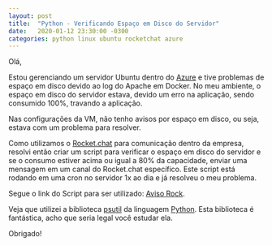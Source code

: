 ```yaml
---
layout: post
title:  "Python - Verificando Espaço em Disco do Servidor"
date:   2020-01-12 23:30:00 -0300
categories: python linux ubuntu rocketchat azure
---
```


Olá,

Estou gerenciando um servidor Ubuntu dentro do [Azure][Azure] e tive problemas de espaço em disco devido ao log do Apache em Docker. No meu ambiente, o espaço em disco do servidor estava, devido um erro na aplicação, sendo consumido 100%, travando a aplicação.

Nas configurações da VM, não tenho avisos por espaço em disco, ou seja, estava com um problema para resolver.

Como utilizamos o [Rocket.chat][Rocket.chat] para comunicação dentro da empresa, resolvi então criar um script para verificar o espaço em disco do servidor e se o consumo estiver acima ou igual a 80% da capacidade, enviar uma mensagem em um canal do Rocket.chat específico. Este script está rodando em uma cron no servidor 1x ao dia e já resolveu o meu problema.

Segue o link do Script para ser utilizado: [Aviso Rock][Aviso Rock].

Veja que utilizei a biblioteca [psutil][psutil] da linguagem [Python][Python]. Esta biblioteca é fantástica, acho que seria legal você estudar ela.

Obrigado!

[Azure]: https://azure.microsoft.com/pt-br/
[Rocket.chat]: https://rocket.chat/
[Aviso Rock]: https://github.com/gmantovani2005/python-infra/blob/master/disco/sendrock.py
[psutil]: https://psutil.readthedocs.io/en/latest/
[Python]: https://www.python.org/
